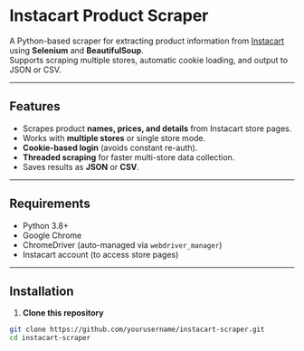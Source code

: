 # Instacart Product Scraper

A Python-based scraper for extracting product information from [Instacart](https://www.instacart.com) using **Selenium** and **BeautifulSoup**.  
Supports scraping multiple stores, automatic cookie loading, and output to JSON or CSV.

---

## Features
- Scrapes product **names, prices, and details** from Instacart store pages.
- Works with **multiple stores** or single store mode.
- **Cookie-based login** (avoids constant re-auth).
- **Threaded scraping** for faster multi-store data collection.
- Saves results as **JSON** or **CSV**.

---

## Requirements
- Python 3.8+
- Google Chrome
- ChromeDriver (auto-managed via `webdriver_manager`)
- Instacart account (to access store pages)

---

## Installation

1. **Clone this repository**
```bash
git clone https://github.com/yourusername/instacart-scraper.git
cd instacart-scraper
